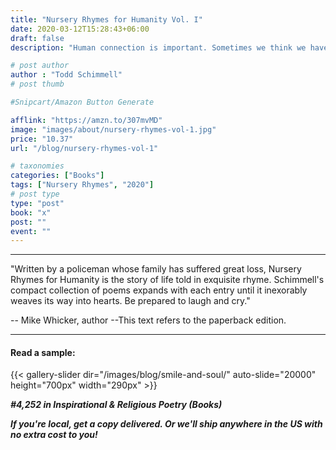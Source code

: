 ```yaml
---
title: "Nursery Rhymes for Humanity Vol. I"
date: 2020-03-12T15:28:43+06:00
draft: false
description: "Human connection is important. Sometimes we think we have to fight alone because no one knows what we are dealing with or couldn't possibly share our feelings. Through a series of poems in rhyme, this book chips away at those labels that make us feel trapped or isolated by showing the common bonds and emotions of humanity."

# post author
author : "Todd Schimmell"
# post thumb

#Snipcart/Amazon Button Generate

afflink: "https://amzn.to/307mvMD"
image: "images/about/nursery-rhymes-vol-1.jpg"
price: "10.37"
url: "/blog/nursery-rhymes-vol-1"

# taxonomies
categories: ["Books"]
tags: ["Nursery Rhymes", "2020"]
# post type
type: "post"
book: "x"
post: ""
event: ""
---
```

---
"Written by a policeman whose family has suffered great loss, Nursery Rhymes for Humanity is the story of life told in exquisite rhyme. Schimmell's compact collection of poems expands with each entry until it inexorably weaves its way into hearts. Be prepared to laugh and cry."

-- Mike Whicker, author
--This text refers to the paperback edition.

---
#### Read a sample:
{{< gallery-slider dir="/images/blog/smile-and-soul/" auto-slide="20000" height="700px" width="290px" >}}

***#4,252 in Inspirational & Religious Poetry (Books)***

***If you're local, get a copy delivered. Or we'll ship anywhere in the US with no extra cost to you!***
